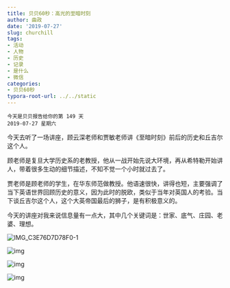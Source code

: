 ```yaml
---
title: 贝贝60秒：高光的至暗时刻
author: 曲政
date: '2019-07-27'
slug: churchill
tags:
- 活动
- 人物
- 历史
- 记录
- 是什么
- 微信
categories:
- 贝贝60秒
typora-root-url: ../../static
---
```


```
今天是贝贝报告给你的第 149 天
2019-07-27 星期六
```

今天去听了一场讲座，顾云深老师和贾敏老师讲《至暗时刻》前后的历史和丘吉尔这个人。

顾老师是复旦大学历史系的老教授，他从一战开始先说大环境，再从希特勒开始讲人，带着很多生动的细节描述，不知不觉一个小时就过去了。

贾老师是顾老师的学生，在华东师范做教授。他语速很快，讲得也短，主要强调了当下英语世界回顾历史的意义，因为此时的脱欧，类似于当年对英国人的考验。当下谈丘吉尔这个人，这个大英帝国最后的狮子，是有积极意义的。

今天的讲座对我来说信息量有一点大，其中几个关键词是：世家、底气、庄园、老婆、理想。

![IMG_C3E76D7D78F0-1](/images/2019-07-27-%E8%B4%9D%E8%B4%9D60%E7%A7%92%EF%BC%9A%E9%AB%98%E5%85%89%E7%9A%84%E8%87%B3%E6%9A%97%E6%97%B6%E5%88%BB/IMG_C3E76D7D78F0-1.jpeg)

![img](/images/2019-07-27-%E8%B4%9D%E8%B4%9D60%E7%A7%92%EF%BC%9A%E9%AB%98%E5%85%89%E7%9A%84%E8%87%B3%E6%9A%97%E6%97%B6%E5%88%BB/640-20200416104019093.jpeg)

![img](/images/2019-07-27-%E8%B4%9D%E8%B4%9D60%E7%A7%92%EF%BC%9A%E9%AB%98%E5%85%89%E7%9A%84%E8%87%B3%E6%9A%97%E6%97%B6%E5%88%BB/640-20200416104019112.jpeg)

![img](/images/2019-07-27-%E8%B4%9D%E8%B4%9D60%E7%A7%92%EF%BC%9A%E9%AB%98%E5%85%89%E7%9A%84%E8%87%B3%E6%9A%97%E6%97%B6%E5%88%BB/640-20200416104019148.jpeg)